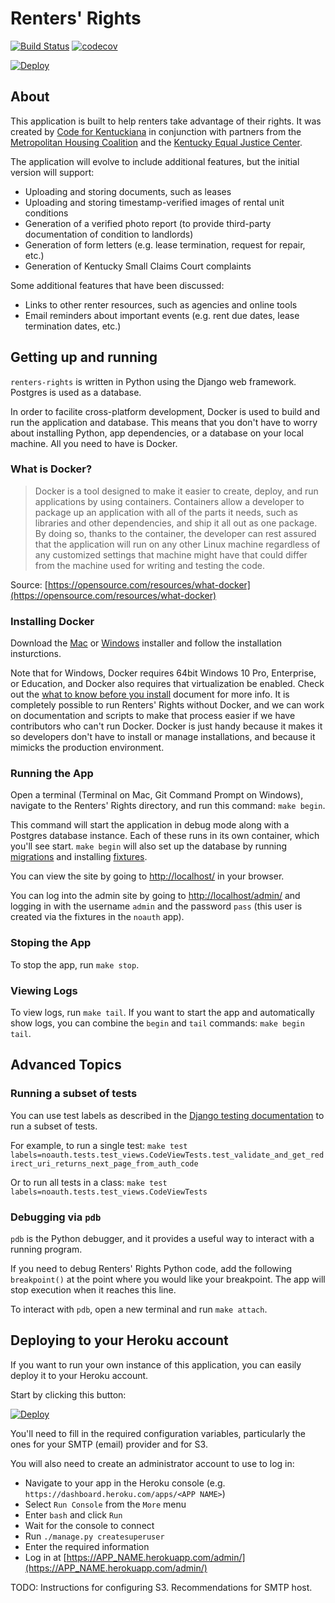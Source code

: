 Renters' Rights
===============

[![Build Status](https://travis-ci.com/codeforkyana/renters-rights.svg?branch=master)](https://travis-ci.com/codeforkyana/renters-rights) [![codecov](https://codecov.io/gh/codeforkyana/renters-rights/branch/master/graph/badge.svg)](https://codecov.io/gh/codeforkyana/renters-rights)

[![Deploy](https://www.herokucdn.com/deploy/button.svg)](https://heroku.com/deploy)

About
-----------------
This application is built to help renters take advantage of their rights.
It was created by [Code for Kentuckiana](https://codeforkentuckiana.org) in conjunction with partners from the [Metropolitan Housing Coalition](http://www.metropolitanhousing.org) and the [Kentucky Equal Justice Center](https://www.kyequaljustice.org).

The application will evolve to include additional features, but the initial version will support:

* Uploading and storing documents, such as leases
* Uploading and storing timestamp-verified images of rental unit conditions
* Generation of a verified photo report (to provide third-party documentation of condition to landlords)
* Generation of form letters (e.g. lease termination, request for repair, etc.)
* Generation of Kentucky Small Claims Court complaints

Some additional features that have been discussed:

* Links to other renter resources, such as agencies and online tools
* Email reminders about important events (e.g. rent due dates, lease termination dates, etc.)    

Getting up and running
-----------------
`renters-rights` is written in Python using the Django web framework. Postgres is used as a database.

In order to facilite cross-platform development, Docker is used to build and run the application and database. This means that you don't have to worry about installing Python, app dependencies, or a database on your local machine. All you need to have is Docker.

### What is Docker?
> Docker is a tool designed to make it easier to create, deploy, and run applications by using containers. Containers allow a developer to package up an application with all of the parts it needs, such as libraries and other dependencies, and ship it all out as one package. By doing so, thanks to the container, the developer can rest assured that the application will run on any other Linux machine regardless of any customized settings that machine might have that could differ from the machine used for writing and testing the code.
 
Source: [https://opensource.com/resources/what-docker](https://opensource.com/resources/what-docker)

### Installing Docker
Download the [Mac](https://store.docker.com/editions/community/docker-ce-desktop-mac) or [Windows](https://store.docker.com/editions/community/docker-ce-desktop-windows) installer and follow the installation insturctions.

Note that for Windows, Docker requires 64bit Windows 10 Pro, Enterprise, or Education, and Docker also requires that virtualization be enabled. Check out the [what to know before you install](https://docs.docker.com/docker-for-windows/install/#what-to-know-before-you-install) document for more info. It is completely possible to run Renters' Rights without Docker, and we can work on documentation and scripts to make that process easier if we have contributors who can't run Docker. Docker is just handy because it makes it so developers don't have to install or manage installations, and because it mimicks the production environment.

### Running the App
Open a terminal (Terminal on Mac, Git Command Prompt on Windows), navigate to the Renters' Rights directory, and run this command: `make begin`.

This command will start the application in debug mode along with a Postgres database instance. Each of these runs in its own container, which you'll see start. `make begin` will also set up the database by running [migrations](https://docs.djangoproject.com/en/2.1/topics/migrations/) and installing [fixtures](https://docs.djangoproject.com/en/2.1/howto/initial-data/#providing-data-with-fixtures).

You can view the site by going to [http://localhost/](http://localhost/) in your browser.

You can log into the admin site by going to [http://localhost/admin/](http://localhost/admin/) and logging in with the username `admin` and the password `pass` (this user is created via the fixtures in the `noauth` app).

### Stoping the App
To stop the app, run `make stop`.

### Viewing Logs
To view logs, run `make tail`.
If you want to start the app and automatically show logs, you can combine the `begin` and `tail` commands: `make begin tail`.

Advanced Topics
-----------------
### Running a subset of tests
You can use test labels as described in the [Django testing documentation](https://docs.djangoproject.com/en/2.2/topics/testing/overview/#running-tests) to run a subset of tests.

For example, to run a single test:
`make test labels=noauth.tests.test_views.CodeViewTests.test_validate_and_get_redirect_uri_returns_next_page_from_auth_code`

Or to run all tests in a class:
`make test labels=noauth.tests.test_views.CodeViewTests`

### Debugging via `pdb`
`pdb` is the Python debugger, and it provides a useful way to interact with a running program.

If you need to debug Renters' Rights Python code, add the following `breakpoint()` at the point where you would like your breakpoint. The app will stop execution when it reaches this line.

To interact with `pdb`, open a new terminal and run `make attach`.

Deploying to your Heroku account
-----------------
If you want to run your own instance of this application, you can easily deploy it to your Heroku account.

Start by clicking this button:

[![Deploy](https://www.herokucdn.com/deploy/button.svg)](https://heroku.com/deploy)

You'll need to fill in the required configuration variables, particularly the ones for your SMTP (email) provider and for S3.

You will also need to create an administrator account to use to log in:

- Navigate to your app in the Heroku console (e.g. `https://dashboard.heroku.com/apps/<APP NAME>`)
- Select `Run Console` from the `More` menu
- Enter `bash` and click `Run`
- Wait for the console to connect
- Run `./manage.py createsuperuser`
- Enter the required information
- Log in at [https://APP_NAME.herokuapp.com/admin/](https://APP_NAME.herokuapp.com/admin/) 

TODO: Instructions for configuring S3. Recommendations for SMTP host. 
